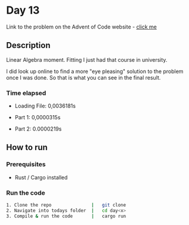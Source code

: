 # Day 13

Link to the problem on the Advent of Code website - [click me](https://adventofcode.com/2024/day/13)

## Description

Linear Algebra moment. Fitting I just had that course in university.

I did look up online to find a more "eye pleasing" solution to the problem once I was done. So that is what you can see in the final result.

### Time elapsed

- Loading File: 0,0036181s

- Part 1:       0,0000315s

- Part 2:       0.0000219s

## How to run

### Prerequisites

- Rust / Cargo installed

### Run the code

```bash
1. Clone the repo               |   git clone
2. Navigate into todays folder  |   cd day<x>
3. Compile & run the code       |   cargo run
```

